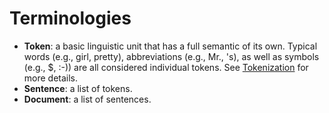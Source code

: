 # Terminologies

* **Token**: a basic linguistic unit that has a full semantic of its own.  Typical words \(e.g., girl, pretty\), abbreviations \(e.g., Mr., 's\), as well as symbols \(e.g., $, :-\)\) are all considered individual tokens.  See [Tokenization](../nlp-tasks/tokenization.md) for more details.
* **Sentence**: a list of tokens.
* **Document**: a list of sentences.



